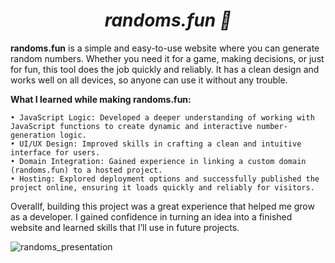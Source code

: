 # <h1 align="center"><strong><em>randoms.fun 🎲</em></strong></h1>

**randoms.fun** is a simple and easy-to-use website where you can generate random numbers. Whether you need it for a game, making decisions, or just for fun, this tool does the job quickly and reliably. It has a clean design and works well on all devices, so anyone can use it without any trouble.

**What I learned while making randoms.fun:**

    • JavaScript Logic: Developed a deeper understanding of working with JavaScript functions to create dynamic and interactive number-generation logic.
    • UI/UX Design: Improved skills in crafting a clean and intuitive interface for users.
    • Domain Integration: Gained experience in linking a custom domain (randoms.fun) to a hosted project.
    • Hosting: Explored deployment options and successfully published the project online, ensuring it loads quickly and reliably for visitors.

Overallf, building this project was a great experience that helped me grow as a developer. I gained confidence in turning an idea into a finished website and learned skills that I’ll use in future projects.

![randoms_presentation](https://github.com/user-attachments/assets/2e9ac51b-2672-4c4d-9770-0524e50b86b8)


